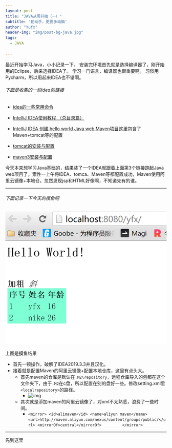 ```yaml
---
layout: post
title: "JAVA从零开始（一）"
subtitle: '勤动手，更要多动脑'
author: "Yufx"
header-img: "img/post-bg-java.jpg"
tags:
  - JAVA

---
```


最近开始学习Java，小小记录一下。
安装完环境首先就是选择编译器了，刚开始用的Eclipse，后来选择IDEA了。
学习一门语言，编译器也很重要啊。
习惯用Pycharm，所以用起来IDEA也不错啊。

###### 下面是收集的一些idea的链接

- [idea的一些常用命令](https://www.cnblogs.com/leton/p/11895952.html?tdsourcetag=s_pctim_aiomsg)

- [IntelliJ IDEA使用教程 （总目录篇）](https://blog.csdn.net/qq_27093465/article/details/77449117?tdsourcetag=s_pctim_aiomsg)

- [IntelliJ IDEA 创建 hello world Java web Maven项目](https://blog.csdn.net/qq_27093465/article/details/63683873?tdsourcetag=s_pctim_aiomsg)这里包含了Maven+tomcat等的配置
- [tomcat的安装与配置](https://www.cnblogs.com/hejh/p/11293809.html?tdsourcetag=s_pctim_aiomsg)
- [maven3安装与配置](https://juejin.im/post/5cf62234f265da1b7401e979)


今天本来想学习Java基础的，结果装了一个IDEA就跟着上面第3个链接跑起Java web项目了，索性一上午将IDEA、tomca、Maven等都配置成功，Maven使用阿里云镜像+本地仓。忽然发现jsp和HTML好像啊，不知道先有的谁。

------

###### 下面记录一下今天的摸鱼吧

![](https://raw.githubusercontent.com/gityfx2018/yfx_repo/master/imgs20200318095244.png)

上图是摸鱼结果

- 首先一顿操作，破解了IDEA2019.3.3并且汉化。
- 接着就是配置Maven的阿里云镜像+配置本地仓库，这里有点头大。
  - 首先maven的仓库是默认在`.M2\repository`，远程仓库导入的包都在这个文件夹下，由于`.M2`在c盘，所以配置在别的盘好一些。修改setting.xml里`<localrepository>`的路径。
    - ![img](https://img-blog.csdn.net/20170319134920137)
  - 其次就是添加maven的阿里云镜像了，对xml不太熟悉，浪费了一些时间。
    - `<mirror>
            <id>alimaven</id>
            <name>aliyun maven</name>
            <url>http://maven.aliyun.com/nexus/content/groups/public/</url>
            <mirrorOf>central</mirrorOf>        
       </mirror>`

------

先到这里